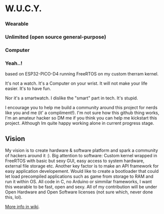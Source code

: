 # W.U.C.Y.
### **Wearable**  
### **Unlimited** (open source general-purpose)  
### **Computer**  
### **Yeah..!**  

based on ESP32-PICO-D4 running FreeRTOS on my custom therram kernel. 

It's not a watch.
It's a Computer on your wrist.
It will not make your life easier.
It's to have fun.  

Nor it's a smartwatch.
I dislike the "smart" part in tech.
It's stupid.

I encourage you to help me build a community around this project for nerds like you and me (it' a compliment!). I'm not sure how this github thing works, I'm an amateur hacker so DM me if you think you can help me kickstart this project. Although Im quite happy working alone in current progress stage.

## Vision

My vision is to create hardware & software platform and spark a community of hackers around it :). Big attention to software: Custom kernel wrapped in FreeRTOS with basic but sexy GUI, easy access to system hardware, external file storage etc. Another key factor is to make an API framework for easy application developement. Would like to create a bootloader that could let load precompiled applications such as game from storage to RAM and run it within OS. All code in C, no Arduino or simmilar frameworks, I want this wearable to be fast, open and sexy. All of my contribution will be under Open Hardware and Open Software licenses (not sure which, never done this, lol).

[More info in wiki](https://github.com/therram/thera/wiki).
  

